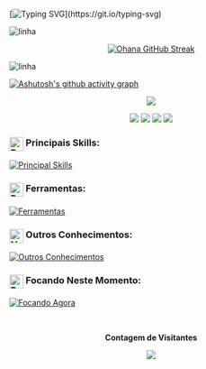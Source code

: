 [![Typing SVG](https://readme-typing-svg.herokuapp.com/?font=Fredoka&color=FFFFFF&size=25&center=true&vCenter=true&width=1000&lines=Oii!+eu+sou+a+Ohana+👋🏻;Estudante+de+Análise+e+Desenvolvimento+de+Sistemas+na+Impacta+Tecnologia+🏫;)](https://git.io/typing-svg) 

![linha](https://user-images.githubusercontent.com/73097560/115834477-dbab4500-a447-11eb-908a-139a6edaec5c.gif)

<div align="center">

  [![Ohana GitHub Streak](https://streak-stats.demolab.com/?user=ohanasantos&theme=midnight-purple&hide_border=true&border_radius=4.5&locale=pt_BR&date_format=&mode=weekly&exclude_days=&sections=total%2Ccurrent%2Clongest&card_width=495&card_height=195&type=svg&background-type=solid&properties=background)](https://git.io/streak-stats)
</div>

![linha](https://user-images.githubusercontent.com/73097560/115834477-dbab4500-a447-11eb-908a-139a6edaec5c.gif)

[![Ashutosh's github activity graph](https://github-readme-activity-graph.vercel.app/graph?username=ohanasantos&bg_color=000000&color=550974FF&line=A020F0&point=ADD8E6&area=true&hide_border=true)](https://github.com/ashutosh00710/github-readme-activity-graph)

<p align="center">
  <img src="https://github-profile-trophy.vercel.app/?username=ohanasantos&theme=onedark&row=2&no-bg=true&column=3&margin-w=15&margin-h=15" />
</p>

<div align="center">  
<a href="https://www.instagram.com/ohanacorreia/" target="_blank"><img src="https://img.shields.io/badge/-Instagram-%23E4405F?style=for-the-badge&logo=instagram&logoColor=white"></a>
<a href = "mailto:ohanacorreia7@hotmail.com"><img src="https://img.shields.io/badge/-email-%23333?style=for-the-badge&logo=gmail&logoColor=white" target="_blank"></a>
<a href="https://discord.com/channels/@ohanacorreia" target="_blank"><img src="https://img.shields.io/badge/Discord-7289DA?style=for-the-badge&logo=discord&logoColor=white" target="_blank"></a>
<a href="#" target="_blank"><img src="https://img.shields.io/badge/-LinkedIn-%230077B5?style=for-the-badge&logo=linkedin&logoColor=white" target="_blank"></a> 
</div> 
 
### <div><img src="https://raw.githubusercontent.com/Tarikul-Islam-Anik/Animated-Fluent-Emojis/master/Emojis/Travel%20and%20places/Rocket.png" width="25px" align="top" alt="Rocket Emoji"/> Principais Skills:</div>
[![Principal Skills](https://skillicons.dev/icons?i=java,python,mysql)](https://skillicons.dev)

### <div><img src="https://raw.githubusercontent.com/Tarikul-Islam-Anik/Animated-Fluent-Emojis/master/Emojis/Smilies/Robot.png" alt="Robot" width="25px" align="top" /> Ferramentas:</div>
[![Ferramentas](https://skillicons.dev/icons?i=vscode,idea,pycharm,eclipse,notion,git,github)](https://skillicons.dev)

### <div><img src="https://raw.githubusercontent.com/Tarikul-Islam-Anik/Animated-Fluent-Emojis/master/Emojis/Smilies/Nerd%20Face.png" alt="Nerd Face" width="25px" align="top" /> Outros Conhecimentos:</div>
[![Outros Conhecimentos](https://skillicons.dev/icons?i=html,css,js)](https://skillicons.dev)

### <div><img src="https://raw.githubusercontent.com/Tarikul-Islam-Anik/Animated-Fluent-Emojis/master/Emojis/Hand%20gestures/Brain.png" alt="Brain Emoji" width="25px" align="top" /> Focando Neste Momento:</div>
[![Focando Agora](https://skillicons.dev/icons?i=java,mysql)](https://skillicons.dev)

<div align="center">
<br><p align="centre"><b>Contagem de Visitantes</b></p>  
<p align="center"><img align="center" src="https://profile-counter.glitch.me/{ohanasantos}/count.svg" /></p> 
<br></div>
